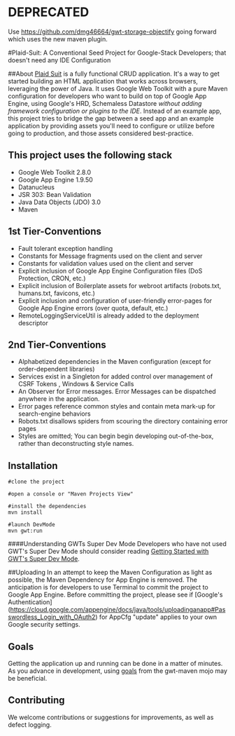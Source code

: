 # DEPRECATED

Use https://github.com/dmg46664/gwt-storage-objectify going forward which uses the new maven plugin.

#Plaid-Suit: A Conventional Seed Project for Google-Stack Developers; that doesn't need any IDE Configuration

##About
[Plaid Suit](http://plaid-suit.appspot.com/) is a fully functional CRUD application. It's a way to get started building an HTML application that works across browsers, leveraging the power of Java. It uses Google Web Toolkit with a pure Maven configuration for developers who want to build on top of Google App Engine, using Google's HRD, Schemaless Datastore *without adding framework configuration or plugins to the IDE*. Instead of an example app, this project tries to bridge the gap between a seed app and an example application by providing assets you'll need to configure or utilize before going to production, and those assets considered best-practice.

## This project uses the following stack
* Google Web Toolkit 2.8.0
* Google App Engine 1.9.50
* Datanucleus
* JSR 303: Bean Validation
* Java Data Objects (JDO) 3.0
* Maven

## 1st Tier-Conventions
* Fault tolerant exception handling
* Constants for Message fragments used on the client and server
* Constants for validation values used on the client and server
* Explicit inclusion of Google App Engine Configuration files (DoS Protection, CRON, etc.)
* Explicit inclusion of Boilerplate assets for webroot artifacts (robots.txt, humans.txt, favicons, etc.)
* Explicit inclusion and configuration of user-friendly error-pages for Google App Engine errors (over quota, default, etc.)
* RemoteLoggingServiceUtil is already added to the deployment descriptor

## 2nd Tier-Conventions
* Alphabetized dependencies in the Maven configuration (except for order-dependent libraries)
* Services exist in a Singleton for added control over management of CSRF Tokens , Windows & Service Calls 
* An Observer for Error messages. Error Messages can be dispatched anywhere in the application.
* Error pages reference common styles and contain meta mark-up for search-engine behaviors
* Robots.txt disallows spiders from scouring the directory containing error pages
* Styles are omitted; You can begin begin developing out-of-the-box, rather than deconstructing style names.

## Installation
```
#clone the project

#open a console or "Maven Projects View"

#install the dependencies
mvn install

#launch DevMode 
mvn gwt:run
```
####Understanding GWTs Super Dev Mode
Developers who have not used GWT's Super Dev Mode should consider reading [Getting Started with GWT's Super Dev Mode](http://www.gwtproject.org/articles/superdevmode.html#Launch).

##Uploading
In an attempt to keep the Maven Configuration as light as possible, the Maven Dependency for App Engine is removed. The anticipation is for developers to use Terminal to commit the project to Google App Engine. Before committing the project, please see if [Google's Authentication] (https://cloud.google.com/appengine/docs/java/tools/uploadinganapp#Passwordless_Login_with_OAuth2)  for AppCfg "update" applies to your own Google security settings.

## Goals
Getting the application up and running can be done in a matter of minutes. As you advance in development, using [goals](http://mojo.codehaus.org/gwt-maven-plugin/run-mojo.html) from the gwt-maven mojo may be beneficial. 

## Contributing
We welcome contributions or suggestions for improvements, as well as defect logging.
